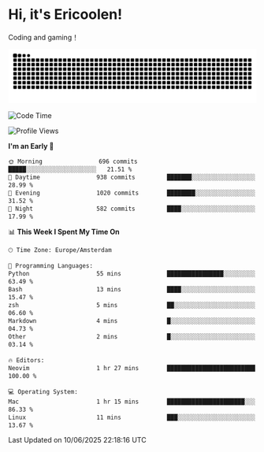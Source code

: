 # Hi, it's Ericoolen!
Coding and gaming！

<picture>
  <source media="(prefers-color-scheme: dark)" srcset="https://raw.githubusercontent.com/Eric-Song-Nop/Eric-Song-Nop/output/github-contribution-grid-snake-dark.svg">
  <source media="(prefers-color-scheme: light)" srcset="https://raw.githubusercontent.com/Eric-Song-Nop/Eric-Song-Nop/output/github-contribution-grid-snake.svg">
  <img alt="github contribution grid snake animation" src="https://raw.githubusercontent.com/Eric-Song-Nop/Eric-Song-Nop/output/github-contribution-grid-snake.svg">
</picture>

<!--START_SECTION:waka-->
![Code Time](http://img.shields.io/badge/Code%20Time-1%2C841%20hrs%2030%20mins-blue)

![Profile Views](http://img.shields.io/badge/Profile%20Views-0-blue)

**I'm an Early 🐤** 

```text
🌞 Morning                696 commits         █████░░░░░░░░░░░░░░░░░░░░   21.51 % 
🌆 Daytime                938 commits         ███████░░░░░░░░░░░░░░░░░░   28.99 % 
🌃 Evening                1020 commits        ████████░░░░░░░░░░░░░░░░░   31.52 % 
🌙 Night                  582 commits         ████░░░░░░░░░░░░░░░░░░░░░   17.99 % 
```


📊 **This Week I Spent My Time On** 

```text
🕑︎ Time Zone: Europe/Amsterdam

💬 Programming Languages: 
Python                   55 mins             ████████████████░░░░░░░░░   63.49 % 
Bash                     13 mins             ████░░░░░░░░░░░░░░░░░░░░░   15.47 % 
zsh                      5 mins              ██░░░░░░░░░░░░░░░░░░░░░░░   06.60 % 
Markdown                 4 mins              █░░░░░░░░░░░░░░░░░░░░░░░░   04.73 % 
Other                    2 mins              █░░░░░░░░░░░░░░░░░░░░░░░░   03.14 % 

🔥 Editors: 
Neovim                   1 hr 27 mins        █████████████████████████   100.00 % 

💻 Operating System: 
Mac                      1 hr 15 mins        ██████████████████████░░░   86.33 % 
Linux                    11 mins             ███░░░░░░░░░░░░░░░░░░░░░░   13.67 % 
```


 Last Updated on 10/06/2025 22:18:16 UTC
<!--END_SECTION:waka-->
